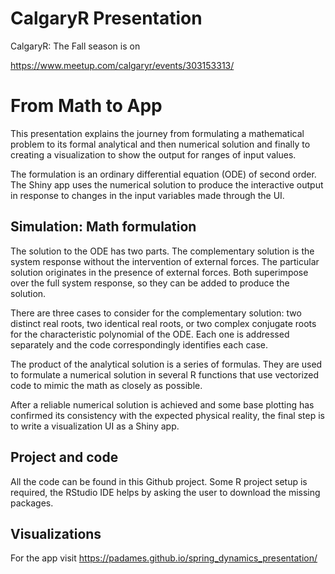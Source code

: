 # CalgaryR Presentation

CalgaryR: The Fall season is on

https://www.meetup.com/calgaryr/events/303153313/

# From Math to App
This presentation explains the journey from formulating a mathematical problem to its formal analytical and then numerical solution and finally to creating a visualization to show the output for ranges of input values.

The formulation is an ordinary differential equation (ODE) of second order. The Shiny app uses the numerical solution to produce the interactive output in response to changes in the input variables made through the UI.

## Simulation: Math formulation

The solution to the ODE has two parts. The complementary solution is the system response without the intervention of external forces.
The particular solution originates in the presence of external forces.
Both superimpose over the full system response, so they can be added to produce the solution.

There are three cases to consider for the complementary solution: two distinct real roots, two identical real roots, or two complex conjugate roots for the characteristic polynomial of the ODE. Each one is addressed separately and the code correspondingly identifies each case.

The product of the analytical solution is a series of formulas. They are used to formulate a numerical solution in several R functions that use vectorized code to mimic the math as closely as possible.

After a reliable numerical solution is achieved and some base plotting has confirmed its consistency with the expected physical reality, the final step is to write a visualization UI as a Shiny app. 

## Project and code 

All the  code can be found in this Github project. Some R project setup is required, the RStudio IDE helps by asking the user to download the missing packages. 

## Visualizations

For the app visit https://padames.github.io/spring_dynamics_presentation/
